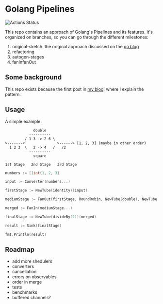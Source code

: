 
# Golang Pipelines

![Actions Status](https://github.com/pabloos/Go-Pipelines/workflows/tests/badge.svg)

This repo contains an approach of Golang's Pipelines and its features. It's organized on branches, so you can go through the different milestones:

1. original-sketch: the original approach discussed on the [go blog](https://blog.golang.org/pipelines)
2. refactoring
3. autogen-stages
4. fanInfanOut

## Some background

This repo exists because the first post in [my blog](https://pabloos.github.io/concurrency/pipelines/), where I explain the pattern.

## Usage

A simple example:

```text
             double
           ----------
         / 1 3 -> 2 6 \
>-------<               >------> [1, 2, 3] (maybe in other order)
  1 2 3  \   2 -> 4   /   /2
           ----------
             square

1st Stage   2nd Stage   3rd Stage
```

```go
numbers := []int{1, 2, 3}

input := Converter(numbers...)

firstStage := NewTube(identity)(input)

mediumStage := FanOut(firstStage, RoundRobin, NewTube(double), NewTube(square))

merged := FanIn(mediumStage...)

finalStage := NewTube(divideBy(2))(merged)

result := Sink(finalStage)

fmt.Println(result)
```

## Roadmap

- add more shedulers
- converters
- cancellation
- errors on observables
- order in merge
- tests
- benchmarks
- buffered channels?
